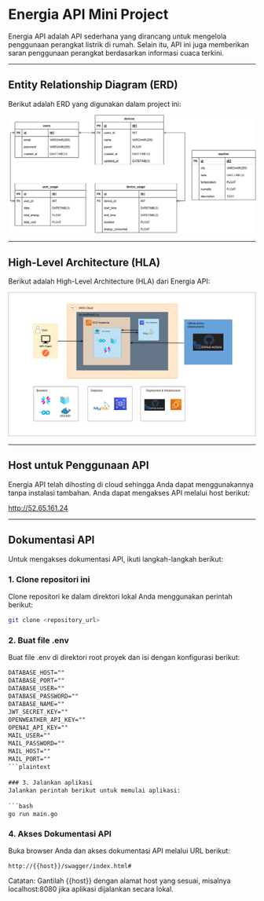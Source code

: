 # Energia API Mini Project

Energia API adalah API sederhana yang dirancang untuk mengelola penggunaan perangkat listrik di rumah. Selain itu, API ini juga memberikan saran penggunaan perangkat berdasarkan informasi cuaca terkini.

---

## Entity Relationship Diagram (ERD)

Berikut adalah ERD yang digunakan dalam project ini:

![ERD](images/Energia_ERD.png)

---

## High-Level Architecture (HLA)

Berikut adalah High-Level Architecture (HLA) dari Energia API:

![HLA](images/Energia_HLA.png)

---

## Host untuk Penggunaan API

Energia API telah dihosting di cloud sehingga Anda dapat menggunakannya tanpa instalasi tambahan. Anda dapat mengakses API melalui host berikut:

http://52.65.161.24

---

## Dokumentasi API

Untuk mengakses dokumentasi API, ikuti langkah-langkah berikut:

### 1. Clone repositori ini

Clone repositori ke dalam direktori lokal Anda menggunakan perintah berikut:

```bash  
git clone <repository_url>
```

### 2. Buat file .env
Buat file .env di direktori root proyek dan isi dengan konfigurasi berikut:

```plaintext
DATABASE_HOST=""
DATABASE_PORT=""
DATABASE_USER=""
DATABASE_PASSWORD=""
DATABASE_NAME=""
JWT_SECRET_KEY=""
OPENWEATHER_API_KEY=""
OPENAI_API_KEY=""
MAIL_USER=""
MAIL_PASSWORD=""
MAIL_HOST=""
MAIL_PORT=""
```plaintext

### 3. Jalankan aplikasi
Jalankan perintah berikut untuk memulai aplikasi:

```bash
go run main.go
```

### 4. Akses Dokumentasi API
Buka browser Anda dan akses dokumentasi API melalui URL berikut:

```plaintext
http://{{host}}/swagger/index.html#
```

Catatan: Gantilah {{host}} dengan alamat host yang sesuai, misalnya localhost:8080 jika aplikasi dijalankan secara lokal.
